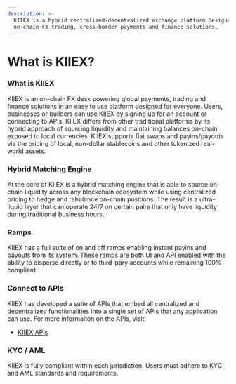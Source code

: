 ```yaml
---
description: >-
  KIIEX is a hybrid centralized-decentralized exchange platform designed for
  on-chain FX trading, cross-border payments and finance solutions.
---
```


# What is KIIEX?

### What is KIIEX

KIIEX is an on-chain FX desk powering global payments, trading and finance solutions in an easy to use platform designed for everyone. Users, businesses or builders can use KIIEX by signing up for an account or connecting to APIs. KIIEX differs from other traditional platforms by its hybrid approach of sourcing liquidity and maintaining balances on-chain exposed to local currencies. KIIEX supports fiat swaps and payins/payouts via the pricing of local, non-dollar stablecoins and other tokenized real-world assets.&#x20;

### Hybrid Matching Engine

At the core of KIIEX is a hybrid matching engine that is able to source on-chain liquidity across any blockchain ecosystem while using centralized pricing to hedge and rebalance on-chain positions. The result is a ultra-liquid layer that can operate 24/7 on certain pairs that only have liquidity during traditional business hours.&#x20;

### Ramps&#x20;

KIIEX has a full suite of on and off ramps enabling instant payins and payouts from its system. These ramps are both UI and API enabled with the ability to disperse directly or to third-pary accounts while remaining 100% compliant.&#x20;

### Connect to APIs

KIIEX has developed a suite of APIs that embed all centralized and decentralized functionalities into a single set of APIs that any application can use. For more informaiton on the APIs, visit:

* [KIIEX APIs](https://docs.kiiglobal.io/docs/connect-to-kiiex/connect-to-kiiex-apis)

### KYC / AML

KIIEX is fully compliant within each jurisdiction. Users must adhere to KYC and AML standards and requirements.&#x20;
